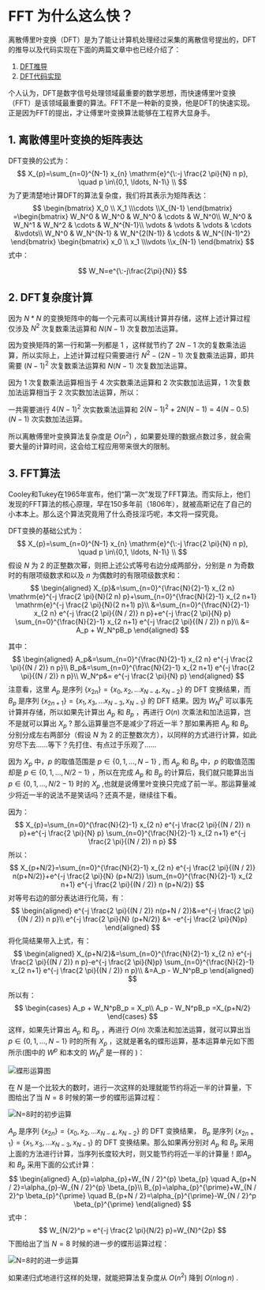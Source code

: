 # FFT 为什么这么快？

离散傅里叶变换（DFT）是为了能让计算机处理经过采集的离散信号提出的，DFT的推导以及代码实现在下面的两篇文章中也已经介绍了：

1. [DFT推导](https://mp.weixin.qq.com/s/-uQyLEbO229MW2A-GbxQbw)
2. [DFT代码实现](https://mp.weixin.qq.com/s/1PNK484Gcbf_eJd6H3w04A)

个人认为，DFT是数字信号处理领域最重要的数学思想，而快速傅里叶变换（FFT）是该领域最重要的算法。FFT不是一种新的变换，他是DFT的快速实现。正是因为FFT的提出，才让傅里叶变换算法能够在工程界大显身手。

## 1. 离散傅里叶变换的矩阵表达

DFT变换的公式为：
$$
X_{p}=\sum_{n=0}^{N-1} x_{n} \mathrm{e}^{\:-j \frac{2 \pi}{N} n p}, \quad p \in\{0,1, \ldots, N-1\} \\
$$
为了更清楚地计算DFT的算法复杂度，我们将其表示为矩阵表达：
$$
\begin{bmatrix}
X_0
 \\ X_1
 \\\cdots
 \\X_{N-1}
\end{bmatrix}
=\begin{bmatrix}
 W_N^0 & W_N^0 & W_N^0 & \cdots  & W_N^0\\
 W_N^0 & W_N^1 & W_N^2 & \cdots & W_N^{N-1}\\
 \vdots & \vdots & \vdots & \cdots &\vdots\\
 W_N^0 & W_N^{N-1} & W_N^{2(N-1)} & \cdots & W_N^{(N-1)^2}
\end{bmatrix}
\begin{bmatrix}
x_0
 \\ x_1
 \\\vdots
 \\x_{N-1}
\end{bmatrix}
$$
式中：

$$
W_N=e^{\:-j\frac{2\pi}{N}}
$$

## 2. DFT复杂度计算

因为 $N*N$ 的变换矩阵中的每一个元素可以离线计算并存储，这样上述计算过程仅涉及 $N^2$ 次复数乘法运算和 $N(N-1)$ 次复数加法运算。

因为变换矩阵的第一行和第一列都是 $1$ ，这样就节约了 $2N - 1$ 次的复数乘法运算，所以实际上，上述计算过程只需要进行 $N^2-(2N-1)$ 次复数乘法运算，即共需要 $(N-1)^2$ 次复数乘法运算和 $N(N-1)$ 次复数加法运算。

因为 $1$ 次复数乘法运算相当于 $4$ 次实数乘法运算和 $2$ 次实数加法运算，$1$ 次复数加法运算相当于 $2$ 次实数加法运算，所以：

一共需要进行 $4(N-1)^2$ 次实数乘法运算和 $2(N-1)^2+2N(N-1)=4(N-0.5)(N-1)$ 次实数加法运算。

所以离散傅里叶变换算法复杂度是 $O(n^2)$ ，如果要处理的数据点数过多，就会需要大量的计算时间，这会给工程应用带来很大的限制。

## 3. FFT算法

Cooley和Tukey在1965年宣布，他们“第一次”发现了FFT算法。而实际上，他们发现的FFT算法的核心原理，早在150多年前（1806年），就被高斯记在了自己的小本本上。那么这个算法究竟用了什么奇技淫巧呢，本文将一探究竟。

DFT变换的基础公式为：
$$
X_{p}=\sum_{n=0}^{N-1} x_{n} \mathrm{e}^{\:-j \frac{2 \pi}{N} n p}, \quad p \in\{0,1, \ldots, N-1\} \\
$$
假设 $N$ 为 $2$ 的正整数次幂，则把上述公式等号右边分成两部分，分别是 $n$ 为奇数时的有限项级数求和以及 $n$ 为偶数时的有限项级数求和：
$$
\begin{aligned}
X_{p}&=\sum_{n=0}^{\frac{N}{2}-1} x_{2 n} \mathrm{e}^{-j \frac{2 \pi}{N}(2 n) p}+\sum_{n=0}^{\frac{N}{2}-1} x_{2 n+1} \mathrm{e}^{-j \frac{2 \pi}{N}(2 n+1) p}\\
&=\sum_{n=0}^{\frac{N}{2}-1} x_{2 n} e^{-j \frac{2 \pi}{(N / 2)} n p}+e^{-j \frac{2 \pi}{N} p} \sum_{n=0}^{\frac{N}{2}-1} x_{2 n+1} e^{-j \frac{2 \pi}{(N / 2)} n p}\\
&= A_p + W_N^pB_p
\end{aligned}
$$

其中：
$$
\begin{aligned}
A_p&=\sum_{n=0}^{\frac{N}{2}-1} x_{2 n} e^{-j \frac{2 \pi}{(N / 2)} n p}\\
B_p&=\sum_{n=0}^{\frac{N}{2}-1} x_{2 n+1} e^{-j \frac{2 \pi}{(N / 2)} n p}\\
W_N^p&= e^{-j \frac{2 \pi}{N} p}
\end{aligned}
$$
注意看，这里 $A_p$ 是序列 $\left\{x_{2 n}\right\}=\left\{x_{0}, x_{2}, \ldots x_{N-4}, x_{N-2}\right\}$ 的 DFT 变换结果，而 $B_p$ 是序列 $\left\{x_{2 n+1}\right\}=\left\{x_{1}, x_{3}, \ldots x_{N-3}, x_{N-1}\right\}$ 的 DFT 结果。因为 $W_N^p$ 可以事先计算并存储，所以如果先计算出 $A_p$ 和 $B_p$ ，再进行 $O(n)$ 次乘法和加法运算，岂不是就可以算出 $X_p$ ? 那么运算量岂不是减少了将近一半？那如果再把 $A_p$ 和 $B_p$ 分别分成左右两部分（假设 $N$ 为 $2$ 的正整数次方），以同样的方式进行计算，如此穷尽下去......等下？先打住、有点过于乐观了......

因为 $X_p$ 中，$p$ 的取值范围是 $p \in\{0,1, \ldots, N-1\}$ , 而 $A_p$ 和 $B_p$ 中，$p$ 的取值范围却是 $p \in\{0,1, \ldots, N/2-1\}$ ，所以在完成 $A_p$ 和 $B_p$ 的计算后，我们就只能算出当 $p \in\{0,1, \ldots, N/2-1\}$ 时的  $X_p$ ,也就是说傅里叶变换只完成了前一半。那运算量减少将近一半的说法不是笑话吗？还真不是，继续往下看。

因为：
$$
X_{p}=\sum_{n=0}^{\frac{N}{2}-1} x_{2 n} e^{-j \frac{2 \pi}{(N / 2)} n p}+e^{-j \frac{2 \pi}{N} p} \sum_{n=0}^{\frac{N}{2}-1} x_{2 n+1} e^{-j \frac{2 \pi}{(N / 2)} n p}
$$
所以：
$$
X_{p+N/2}=\sum_{n=0}^{\frac{N}{2}-1} x_{2 n} e^{-j \frac{2 \pi}{(N / 2)} n(p+N/2)}+e^{-j \frac{2 \pi}{N} (p+N/2)} \sum_{n=0}^{\frac{N}{2}-1} x_{2 n+1} e^{-j \frac{2 \pi}{(N / 2)} n (p+N/2)}
$$
对等号右边的部分表达进行化简，有：
$$
\begin{aligned}
e^{-j \frac{2 \pi}{(N / 2)} n(p+N / 2)}&=e^{-j \frac{2 \pi}{(N / 2)} n p}\\
e^{-j \frac{2 \pi}{N} (p+N/2)} &= -e^{-j \frac{2 \pi}{N}p}
\end{aligned}
$$
将化简结果带入上式，有：
$$
\begin{aligned}
X_{p+N/2}&=\sum_{n=0}^{\frac{N}{2}-1} x_{2 n} e^{-j \frac{2 \pi}{(N / 2)} n p}-e^{-j \frac{2 \pi}{N}p} \sum_{n=0}^{\frac{N}{2}-1} x_{2 n+1} e^{-j \frac{2 \pi}{(N / 2)} n p}\\
&=A_p - W_N^pB_p
\end{aligned}
$$



所以有：
$$
\begin{cases} 
A_p + W_N^pB_p = X_p\\
A_p - W_N^pB_p =X_{p+N/2}
\end{cases}
$$
这样，如果先计算出 $A_p$ 和 $B_p$ ，再进行 $O(n)$ 次乘法和加法运算，就可以算出当 $p \in\{0,1, \ldots, N-1\}$ 时的所有 $X_p$ ，这就是著名的蝶形运算，基本运算单元如下图所示(图中的 $W^p$ 和本文的 $W_N^p$ 是一样的 )：

![蝶形运算图](https://kerwins.oss-cn-shanghai.aliyuncs.com/img_for_typora/image-20230206115258553.png)

在 $N$ 是一个比较大的数时，进行一次这样的处理就能节约将近一半的计算量，下图给出了当 $N=8$ 时候的第一步的蝶形运算过程：

![N=8时的初步运算](https://kerwins.oss-cn-shanghai.aliyuncs.com/img_for_typora/image-20230206151508133.png)

 $A_p$ 是序列 $\left\{x_{2 n}\right\}=\left\{x_{0}, x_{2}, \ldots x_{N-4}, x_{N-2}\right\}$ 的 DFT 变换结果， $B_p$ 是序列 $\left\{x_{2 n+1}\right\}=\left\{x_{1}, x_{3}, \ldots x_{N-3}, x_{N-1}\right\}$ 的 DFT 变换结果。那么如果再分别对 $A_p$ 和 $B_p$ 采用上面的方法进行计算，当序列长度较大时，则又能节约将近一半的计算量！即$A_p$ 和 $B_p$ 采用下面的公式计算：
$$
\begin{aligned}
A_{p}=\alpha_{p}+W_{N / 2}^{p} \beta_{p} \quad A_{p+N / 2}=\alpha_{p}-W_{N / 2}^{p} \beta_{p}\\
B_{p}=\alpha_{p}^{\prime}+W_{N / 2}^p \beta_{p}^{\prime} \quad B_{p+N / 2}=\alpha_{p}^{\prime}-W_{N / 2}^p \beta_{p}^{\prime}
\end{aligned}
$$
式中：
$$
W_{N/2}^p = e^{-j \frac{2 \pi}{N/2} p}=W_{N}^{2p}
$$
下图给出了当 $N=8$ 时候的进一步的蝶形运算过程：

![N=8时的进一步运算](https://kerwins.oss-cn-shanghai.aliyuncs.com/img_for_typora/image-20230207090844247.png)

如果递归式地进行这样的处理，就能把算法复杂度从 $O(n^2)$ 降到 $O(n\log n)$ .

